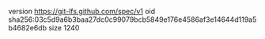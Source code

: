 version https://git-lfs.github.com/spec/v1
oid sha256:03c5d9a6b3baa27dc0c99079bcb5849e176e4586af3e14644d119a5b4682e6db
size 1240
